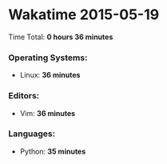 # Wakatime 2015-05-19

Time Total: **0 hours 36 minutes**

### Operating Systems:
- Linux: **36 minutes** 

### Editors:
- Vim: **36 minutes** 

### Languages:
- Python: **35 minutes** 

